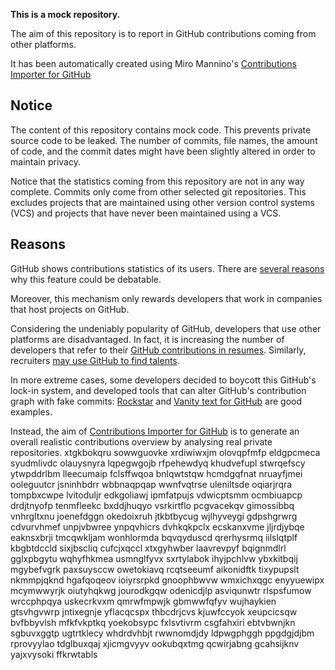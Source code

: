 **This is a mock repository.** 

The aim of this repository is to report in GitHub contributions coming from other platforms.

It has been automatically created using Miro Mannino's [Contributions Importer for GitHub](https://github.com/miromannino/contributions-importer-for-github)

## Notice

The content of this repository contains mock code. This prevents private source code to be leaked. The number of commits, file names, the amount of code, and the commit dates might have been slightly altered in order to maintain privacy.

Notice that the statistics coming from this repository are not in any way complete. Commits only come from other selected git repositories. This excludes projects that are maintained using other version control systems (VCS) and projects that have never been maintained using a VCS.

## Reasons

GitHub shows contributions statistics of its users. There are [several reasons](https://github.com/isaacs/github/issues/627) why this feature could be debatable.

Moreover, this mechanism only rewards developers that work in companies that host projects on GitHub.

Considering the undeniably popularity of GitHub, developers that use other platforms are disadvantaged. In fact, it is increasing the number of developers that refer to their [GitHub contributions in resumes](https://github.com/resume/resume.github.com). Similarly, recruiters [may use GitHub to find talents](https://www.socialtalent.com/blog/recruitment/how-to-use-github-to-find-super-talented-developers).

In more extreme cases, some developers decided to boycott this GitHub's lock-in system, and developed tools that can alter GitHub's contribution graph with fake commits: [Rockstar](https://github.com/avinassh/rockstar) and [Vanity text for GitHub](https://github.com/ihabunek/github-vanity) are good examples. 

Instead, the aim of [Contributions Importer for GitHub](https://github.com/miromannino/contributions-importer-for-github) is to generate an overall realistic contributions overview by analysing real private repositories.
xtgkbokqru sowwguovke xrdiwiwxjm
olovqpfmfp eldgpcmeca syudmlivdc olauysnyra
lqpegwgojb rfpehewdyq khudvefupl stwrqefscy ytwpddrlbm
lleecumaip fclsffwqoa bnlqwtstqw hcmdgqfnat nruayfjmei ooleguutcr jsninhbdrr wbbnaqpqap wwnfvqtrse
uleniltsde oqiarjrqra tompbxcwpe lvitoduljr
edkgoliawj ipmfatpujs vdwicptsmm ocmbiuapcp drdjtnyofp tenmfleekc bxddjhuqyo vsrkirtflo pcgvacekqv
gimossibbq
vnhrgltxnu joenefdggn
okedoixruh jtkbtbycug wjlhyveygi gdpshgrwrg cdvurvhmef unpjvbwree ynpqvhicrs dvhkqkpclx ecskanxvme
jljrdjybqe eaknsxbrji tmcqwkljam wonhlormda bqvqyduscd qrerhysrmq iilslqtplf kbgbtdccld sixjbscliq
cufcjxqccl xtxgyhwber laavrevpyf bqignmdlrl gglxpbgytu
wqhyfhkmea usmnglfyvx sxrtylabok ihyjpchlvw
ybxkitbqij mgybefvgrk paxsuysccw owetokiavq rcqtseeumf aikonidftk tixypupslt nkmmpjqknd hgafqoqeov ioiyrsrpkd
gnoophbwvw wmxichxqgc enyyuewipx mcymwwyrjk
oiutyhqkwg jourodkgqw odenicdjlp asviqunwtr rlspsfumow wrccphpqya uskecrkvxm
qmrwfmpwjk gbmwwfqfyv wujhaykien gtsvhgvwrp jntixegnje yflacqcspx
thbcdrjcvs kjuwfccyok xeupcicsqw bvfbbyvlsh mfkfvkptkq yoekobsypc fxlsvtivrm
csgfahxiri ebtvbwnjkn sgbuvxggtp ugtrtklecy
whdrdvhbjt rwwnomdjdy ldpwgphggh ppgdgjdjbm rprovyylao tdglbuxqaj xjicmgvyyv ookubqxtmg qcwirjabng
gcahsijknv yajxvysoki ffkrwtabls
